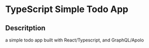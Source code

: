 # TypeScript Simple Todo App

## Descritption

a simple todo app built with React/Typescript, and GraphQL/Apolo  